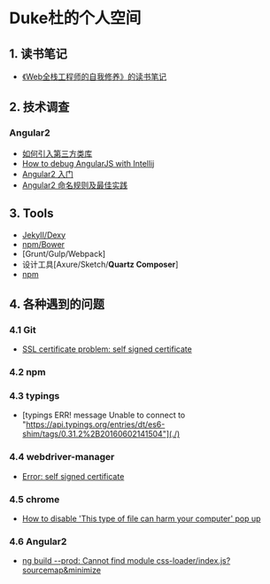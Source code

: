 # Duke杜的个人空间

## 1. 读书笔记

* [《Web全栈工程师的自我修养》的读书笔记](./Books/fullStack.md)

## 2. 技术调查

### Angular2

* [如何引入第三方类库](Tech/Angular2/thirdPackage.md)
* [How to debug AngularJS with Intellij](Tech/Angular2/debug.md)
* [Angular2 入门](./Tech/Angular2/angular2start.md)
* [Angular2 命名规则及最佳实践](./Tech/Angular2/Convertion.md)
## 3. Tools

* [JekyII/Dexy](./Tools/JekyIIAndDexy.md)
* [npm/Bower](./Tools/npmAndBowser.md)
* [Grunt/Gulp/Webpack]
* 设计工具[Axure/Sketch/<strong>Quartz Composer</strong>]
* [npm](./Tools/npm.md)


## 4. 各种遇到的问题
### 4.1 Git
* [SSL certificate problem: self signed certificate](./Problem/Git/SelfSignedCertificate.md)

### 4.2 npm

### 4.3 typings
* [typings ERR! message Unable to connect to "https://api.typings.org/entries/dt/es6-shim/tags/0.31.2%2B20160602141504"](./)

### 4.4 webdriver-manager
* [Error: self signed certificate](./Problem/webdriver/proxy.md)


### 4.5 chrome
* [How to disable 'This type of file can harm your computer' pop up](./Problem/Chrome/keepDiscard.md)

### 4.6 Angular2
* [ng build --prod: Cannot find module css-loader/index.js?sourcemap&minimize](Problem/Angular2/ngbuild.md)